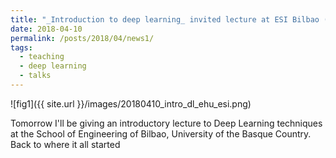 ```yaml
---
title: "_Introduction to deep learning_ invited lecture at ESI Bilbao (UPV/EHU)"
date: 2018-04-10
permalink: /posts/2018/04/news1/
tags:
  - teaching
  - deep learning
  - talks
---
```

					  
![fig1]({{ site.url }}/images/20180410_intro_dl_ehu_esi.png)

Tomorrow I'll be giving an introductory lecture to Deep Learning techniques at the School of Engineering of Bilbao, University of the Basque Country.
Back to where it all started
 
 

